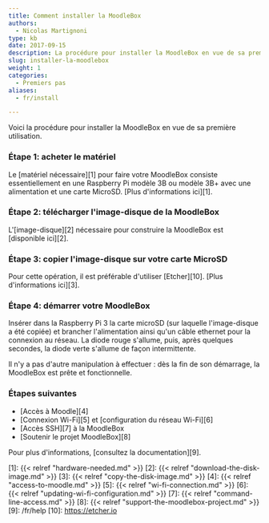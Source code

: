 ```yaml
---
title: Comment installer la MoodleBox
authors:
  - Nicolas Martignoni
type: kb
date: 2017-09-15
description: La procédure pour installer la MoodleBox en vue de sa première utilisation est décrite ici
slug: installer-la-moodlebox
weight: 1
categories:
  - Premiers pas
aliases:
  - fr/install

---
```

Voici la procédure pour installer la MoodleBox en vue de sa première utilisation.

### Étape 1: acheter le matériel

Le [matériel nécessaire][1] pour faire votre MoodleBox consiste essentiellement en une Raspberry Pi modèle 3B ou modèle 3B+ avec une alimentation et une carte MicroSD. [Plus d'informations ici][1].

### Étape 2: télécharger l'image-disque de la MoodleBox

L'[image-disque][2] nécessaire pour construire la MoodleBox est [disponible ici][2].

### Étape 3: copier l'image-disque sur votre carte MicroSD

Pour cette opération, il est préférable d'utiliser [Etcher][10]. [Plus d'informations ici][3].

### Étape 4: démarrer votre MoodleBox

Insérer dans la Raspberry Pi 3 la carte microSD (sur laquelle l'image-disque a été copiée) et brancher l'alimentation ainsi qu'un câble ethernet pour la connexion au réseau. La diode rouge s'allume, puis, après quelques secondes, la diode verte s'allume de façon intermittente.

Il n'y a pas d'autre manipulation à effectuer : dès la fin de son démarrage, la MoodleBox est prête et fonctionnelle.

### Étapes suivantes

  * [Accès à Moodle][4]
  * [Connexion Wi-Fi][5] et [configuration du réseau Wi-Fi][6]
  * [Accès SSH][7] à la MoodleBox
  * [Soutenir le projet MoodleBox][8]

Pour plus d'informations, [consultez la documentation][9].

 [1]: {{< relref "hardware-needed.md" >}}
 [2]: {{< relref "download-the-disk-image.md" >}}
 [3]: {{< relref "copy-the-disk-image.md" >}}
 [4]: {{< relref "access-to-moodle.md" >}}
 [5]: {{< relref "wi-fi-connection.md" >}}
 [6]: {{< relref "updating-wi-fi-configuration.md" >}}
 [7]: {{< relref "command-line-access.md" >}}
 [8]: {{< relref "support-the-moodlebox-project.md" >}}
 [9]: /fr/help
 [10]: https://etcher.io
